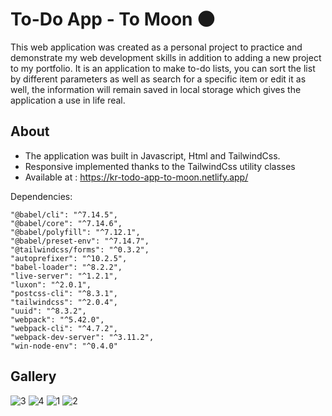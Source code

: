 # To-Do App - To Moon 🌑
This web application was created as a personal project to practice and demonstrate my web development skills in addition to adding a new project to my portfolio. It is an application to make to-do lists, you can sort the list by different parameters as well as search for a specific item or edit it as well, the information will remain saved in local storage which gives the application a use in life real.

## About
 - The application was built in Javascript, Html and TailwindCss.
 - Responsive implemented thanks to the TailwindCss utility classes  
 - Available at : https://kr-todo-app-to-moon.netlify.app/

  Dependencies:
  
    "@babel/cli": "^7.14.5",
    "@babel/core": "^7.14.6",
    "@babel/polyfill": "^7.12.1",
    "@babel/preset-env": "^7.14.7",
    "@tailwindcss/forms": "^0.3.2",
    "autoprefixer": "^10.2.5",
    "babel-loader": "^8.2.2",
    "live-server": "^1.2.1",
    "luxon": "^2.0.1",
    "postcss-cli": "^8.3.1",
    "tailwindcss": "^2.0.4",
    "uuid": "^8.3.2",
    "webpack": "^5.42.0",
    "webpack-cli": "^4.7.2",
    "webpack-dev-server": "^3.11.2",
    "win-node-env": "^0.4.0"
    
## Gallery
![3](https://user-images.githubusercontent.com/69731479/113071033-8aca6880-9189-11eb-844b-99753088557f.gif)
![4](https://user-images.githubusercontent.com/69731479/113072238-35438b00-918c-11eb-9ab3-866501de7746.gif)
![1](https://user-images.githubusercontent.com/69731479/113071035-8bfb9580-9189-11eb-8e2d-292011df9627.gif)
![2](https://user-images.githubusercontent.com/69731479/113071037-8bfb9580-9189-11eb-9e4d-eb30e1c82aca.gif)
